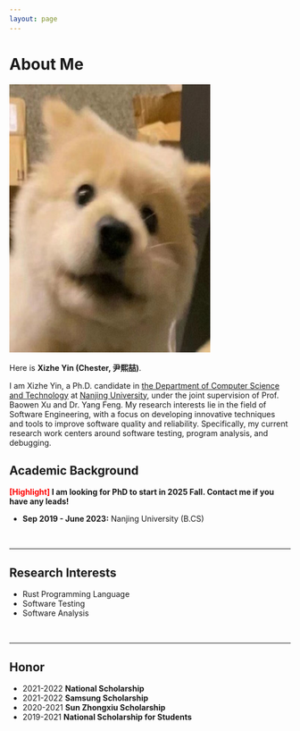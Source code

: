 ```yaml
---
layout: page
---
```


# About Me

<img src="images/yxz.jpg" class="floatpic" width="360" height="480">

Here is **Xizhe Yin (Chester, 尹熙喆)**.

I am Xizhe Yin, a Ph.D. candidate in [the Department of Computer Science and Technology](https://cs.nju.edu.cn/main.htm) at [Nanjing University](https://njunju.nju.edu.cn/EN/main.htm), under the joint supervision of Prof. Baowen Xu and Dr. Yang Feng. My research interests lie in the field of Software Engineering, with a focus on developing innovative techniques and tools to improve software quality and reliability. Specifically, my current research work centers around software testing, program analysis, and debugging.
<br>

## Academic Background

**<font color='red'>[Highlight]</font> I am looking for PhD to start in 2025 Fall. Contact me if you have any leads!**

- **Sep 2019 - June 2023:** Nanjing University (B.CS)


<br>

---

## Research Interests

- Rust Programming Language
- Software Testing
- Software Analysis


<br>

---

## Honor
- 2021-2022 **National Scholarship**
- 2021-2022 **Samsung Scholarship**
- 2020-2021 **Sun Zhongxiu Scholarship**
- 2019-2021 **National Scholarship for Students**